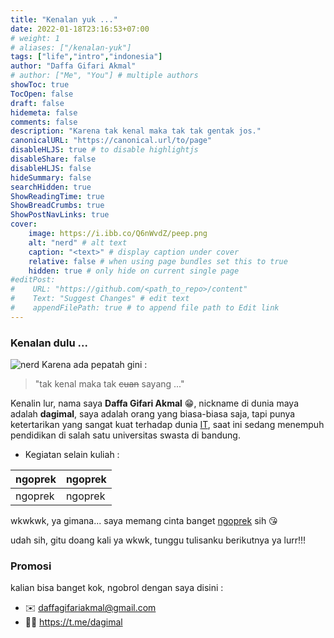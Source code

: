 ```yaml
---
title: "Kenalan yuk ..."
date: 2022-01-18T23:16:53+07:00
# weight: 1
# aliases: ["/kenalan-yuk"]
tags: ["life","intro","indonesia"]
author: "Daffa Gifari Akmal"
# author: ["Me", "You"] # multiple authors
showToc: true
TocOpen: false
draft: false
hidemeta: false
comments: false
description: "Karena tak kenal maka tak tak gentak jos."
canonicalURL: "https://canonical.url/to/page"
disableHLJS: true # to disable highlightjs
disableShare: false
disableHLJS: false
hideSummary: false
searchHidden: true
ShowReadingTime: true
ShowBreadCrumbs: true
ShowPostNavLinks: true
cover:
    image: https://i.ibb.co/Q6nWvdZ/peep.png
    alt: "nerd" # alt text
    caption: "<text>" # display caption under cover
    relative: false # when using page bundles set this to true
    hidden: true # only hide on current single page
#editPost:
#    URL: "https://github.com/<path_to_repo>/content"
#    Text: "Suggest Changes" # edit text
#    appendFilePath: true # to append file path to Edit link
---
```

### Kenalan dulu ...

![nerd](https://i.ibb.co/Q6nWvdZ/peep.png)
Karena ada pepatah gini :

> "tak kenal maka tak ~~cuan~~ sayang ..."

Kenalin lur, nama saya **Daffa Gifari Akmal** 😁, nickname di dunia maya adalah **dagimal**, saya adalah orang yang biasa-biasa saja, tapi punya ketertarikan yang sangat kuat terhadap dunia [IT](https://id.wikipedia.org/wiki/Teknologi_informasi), saat ini sedang menempuh pendidikan di salah satu universitas swasta di bandung.

 - Kegiatan selain kuliah :

| ngoprek | ngoprek |
|--|--|
| ngoprek | ngoprek |

wkwkwk, ya gimana... saya memang cinta banget [ngoprek](https://pujo.staff.ut.ac.id/ngoprek/) sih 😘

udah sih, gitu doang kali ya wkwk, tunggu tulisanku berikutnya ya lurr!!!

### Promosi
kalian bisa banget kok, ngobrol dengan saya disini :

* ✉️ daffagifariakmal@gmail.com
* 🤙🏻 https://t.me/dagimal
